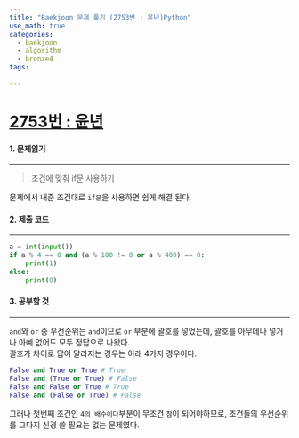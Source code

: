 ```yaml
---
title: "Baekjoon 문제 풀기 (2753번 : 윤년)Python"
use_math: true
categories:
  - baekjoon
  - algorithm
  - bronze4
tags:

---
```



# [2753번 : 윤년](https://www.acmicpc.net/problem/2753)

#### 1. 문제읽기
---

> 조건에 맞춰 if문 사용하기  

문제에서 내준 조건대로 `if문`을 사용하면 쉽게 해결 된다.  



#### 2. 제출 코드 
---



```python
a = int(input())
if a % 4 == 0 and (a % 100 != 0 or a % 400) == 0:
    print(1)
else:
    print(0)
```



#### 3. 공부할 것
---

`and`와 `or` 중 우선순위는 `and`이므로 `or` 부분에 괄호를 넣었는데, 괄호를 아무데나 넣거나 아예 없어도 모두 정답으로 나왔다.  
괄호가 차이로 답이 달라지는 경우는 아래 4가지 경우이다.  

```python
False and True or True # True
False and (True or True) # False
False and False or True # True
False and (False or True) # False
```

그러나 첫번째 조건인 `4의 배수이다`부분이 무조건 `참`이 되어야하므로, 조건들의 우선순위를 그다지 신경 쓸 필요는 없는 문제였다.  

